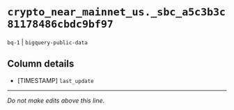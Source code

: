 # `crypto_near_mainnet_us._sbc_a5c3b3c81178486cbdc9bf97`
`bq-1` | `bigquery-public-data`

## Column details
* [TIMESTAMP] `last_update`

-------------------------------------------------------------------------------
*Do not make edits above this line.*
